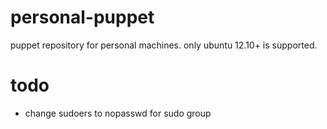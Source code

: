 personal-puppet
===============

puppet repository for personal machines.  only ubuntu 12.10+ is supported.

todo
====

* change sudoers to nopasswd for sudo group
